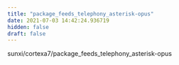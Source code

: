 ```yaml
---
title: "package_feeds_telephony_asterisk-opus"
date: 2021-07-03 14:42:24.936719
hidden: false
draft: false
---
```


sunxi/cortexa7/package_feeds_telephony_asterisk-opus

